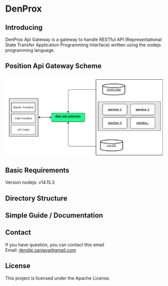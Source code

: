 # DenProx

## Introducing

DenProx Api Gateway is a gateway to handle RESTful API (Representational State Transfer Application Programming Interface) written using the nodejs programming language.

## Position Api Gateway Scheme

![Sampe Get API](./asset-readme/Aristeku.png)

## Basic Requirements

Version nodejs: v14.15.3

## Directory Structure

## Simple Guide / Documentation

## Contact

If you have question, you can contact this email   
Email: dendie.sanjaya@gmail.com

## License

This project is licensed under the Apache License.
